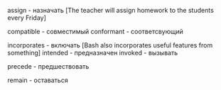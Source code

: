 assign       - назначать [The teacher will assign homework to the students every Friday]

compatible   - совместимый
conformant   - соответсвующий

incorporates - включать [Bash also incorporates useful features from something]
intended     - предназначен
invoked      - вызывать

precede      - предшествовать

remain       - оставаться
